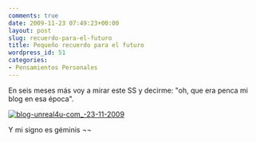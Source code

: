 ```yaml
---
comments: true
date: 2009-11-23 07:49:23+00:00
layout: post
slug: recuerdo-para-el-futuro
title: Pequeño recuerdo para el futuro
wordpress_id: 51
categories:
- Pensamientos Personales
---
```


En seis meses más voy a mirar este SS y decirme: "oh, que era penca mi blog en esa época". 

[![blog-unreal4u-com_-23-11-2009](http://blog.unreal4u.com/wp-content/gallery/historico/thumbs/thumbs_blog-unreal4u-com_-23-11-2009.png)](http://blog.unreal4u.com/wp-content/gallery/historico/blog-unreal4u-com_-23-11-2009.png)

Y mi signo es géminis ¬¬
